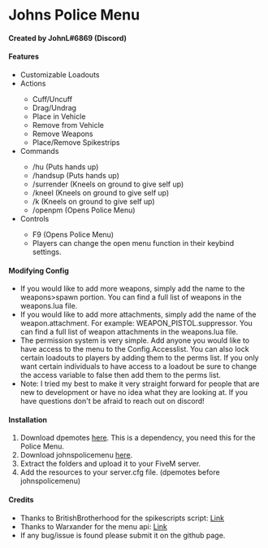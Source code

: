 <h1>Johns Police Menu</h1>

<h4>Created by JohnL#6869 (Discord)</h4>

<h4>Features</h4>

<ul>
    <li>Customizable Loadouts</li>
    <li>Actions</li>
    <ul>
        <li>Cuff/Uncuff</li>
        <li>Drag/Undrag</li>
        <li>Place in Vehicle</li>
        <li>Remove from Vehicle</li>
        <li>Remove Weapons</li>
        <li>Place/Remove Spikestrips</li>
    </ul>
    <li>Commands</li>
    <ul>
        <li>/hu (Puts hands up)</li>
        <li>/handsup (Puts hands up)</li>
        <li>/surrender (Kneels on ground to give self up)</li>
        <li>/kneel (Kneels on ground to give self up)</li>
        <li>/k (Kneels on ground to give self up)</li>
        <li>/openpm (Opens Police Menu)</li>
    </ul>
    <li>Controls</li>
    <ul>
        <li>F9 (Opens Police Menu)</li>
        <li>Players can change the open menu function in their keybind settings.</li>
    </ul>
</ul>


<h4>Modifying Config</h4>
<ul>
<li>If you would like to add more weapons, simply add the name to the weapons>spawn portion. You can find a full list of weapons in the weapons.lua file.</li>
<li>If you would like to add more attachments, simply add the name of the weapon.attachment. For example: WEAPON_PISTOL.suppressor. You can find a full list of weapon attachments in the weapons.lua file.</li>
<li>The permission system is very simple. Add anyone you would like to have access to the menu to the Config.Accesslist. You can also lock certain loadouts to players by adding them to the perms list. If you only want certain individuals to have access to a loadout be sure to change the access variable to false then add them to the perms list.</li>
<li>Note: I tried my best to make it very straight forward for people that are new to development or have no idea what they are looking at. If you have questions don't be afraid to reach out on discord!</li>
</ul>

<h4>Installation</h4>

<ol>
  <li>Download dpemotes <a href="https://github.com/andristum/dpemotes/releases">here</a>. This is a dependency, you need this for the Police Menu.</li>
  <li>Download johnspolicemenu <a href="https://github.com/chickenlord01/johnspolicemenu">here</a>.</li>
  <li>Extract the folders and upload it to your FiveM server.</li>
  <li>Add the resources to your server.cfg file. (dpemotes before johnspolicemenu)</li>
</ol>

<h4>Credits</h4>

<ul>
  <li>Thanks to BritishBrotherhood for the spikescripts script: <a href="https://forum.cfx.re/t/release-spike-strips-code-updated-09-03-2019/177461">Link</a></li>
  <li>Thanks to Warxander for the menu api: <a href="https://forum.cfx.re/t/release-warmenu-lua-menu-framework/41249">Link</a></li>
  <li>If any bug/issue is found please submit it on the github page.</li>
</ul>